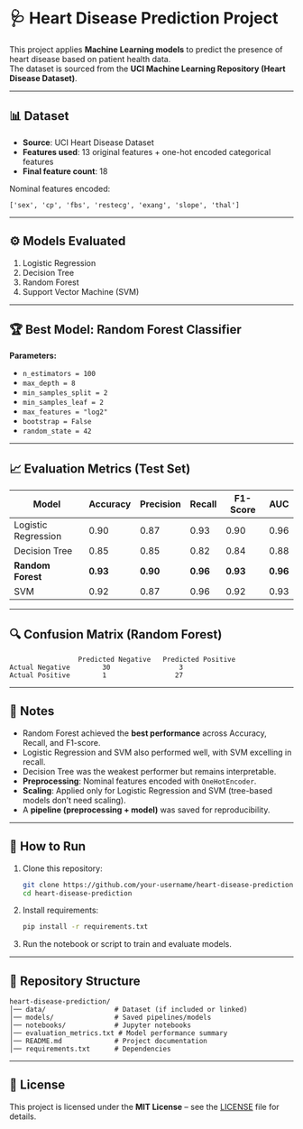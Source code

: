 # 🩺 Heart Disease Prediction Project

This project applies **Machine Learning models** to predict the presence of heart disease based on patient health data.  
The dataset is sourced from the **UCI Machine Learning Repository (Heart Disease Dataset)**.

---

## 📊 Dataset
- **Source**: UCI Heart Disease Dataset  
- **Features used**: 13 original features + one-hot encoded categorical features  
- **Final feature count**: 18  

Nominal features encoded:
```
['sex', 'cp', 'fbs', 'restecg', 'exang', 'slope', 'thal']
```

---

## ⚙️ Models Evaluated
1. Logistic Regression  
2. Decision Tree  
3. Random Forest  
4. Support Vector Machine (SVM)  

---

## 🏆 Best Model: Random Forest Classifier
**Parameters:**
- `n_estimators = 100`
- `max_depth = 8`
- `min_samples_split = 2`
- `min_samples_leaf = 2`
- `max_features = "log2"`
- `bootstrap = False`
- `random_state = 42`

---

## 📈 Evaluation Metrics (Test Set)

| Model                | Accuracy | Precision | Recall | F1-Score | AUC  |
|-----------------------|----------|-----------|--------|----------|------|
| Logistic Regression   | 0.90     | 0.87      | 0.93   | 0.90     | 0.96 |
| Decision Tree         | 0.85     | 0.85      | 0.82   | 0.84     | 0.88 |
| **Random Forest**     | **0.93** | **0.90**  | **0.96** | **0.93** | **0.96** |
| SVM                   | 0.92     | 0.87      | 0.96   | 0.92     | 0.93 |

---

## 🔍 Confusion Matrix (Random Forest)
```
                 Predicted Negative   Predicted Positive
Actual Negative        30                 3
Actual Positive        1                 27
```

---

## 📝 Notes
- Random Forest achieved the **best performance** across Accuracy, Recall, and F1-score.  
- Logistic Regression and SVM also performed well, with SVM excelling in recall.  
- Decision Tree was the weakest performer but remains interpretable.  
- **Preprocessing**: Nominal features encoded with `OneHotEncoder`.  
- **Scaling**: Applied only for Logistic Regression and SVM (tree-based models don’t need scaling).  
- A **pipeline (preprocessing + model)** was saved for reproducibility.  

---

## 🚀 How to Run
1. Clone this repository:
   ```bash
   git clone https://github.com/your-username/heart-disease-prediction.git
   cd heart-disease-prediction
   ```

2. Install requirements:
   ```bash
   pip install -r requirements.txt
   ```

3. Run the notebook or script to train and evaluate models.

---

## 📂 Repository Structure
```
heart-disease-prediction/
│── data/                 # Dataset (if included or linked)
│── models/               # Saved pipelines/models
│── notebooks/            # Jupyter notebooks
│── evaluation_metrics.txt # Model performance summary
│── README.md             # Project documentation
│── requirements.txt      # Dependencies
```

---

## 📜 License
This project is licensed under the **MIT License** – see the [LICENSE](LICENSE) file for details.
